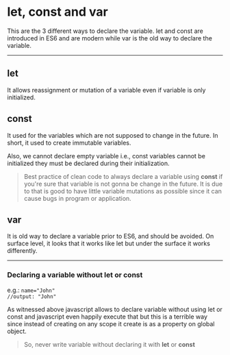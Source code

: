 # let, const and var

This are the 3 different ways to declare the variable. let and const are introduced in ES6 and are modern while var is the old way to declare the variable.

---
## let

It allows reassignment or mutation of a variable even if variable is only initialized.

## const

It used for the variables which are not supposed to change in the future. In short, it used to create immutable variables.

Also, we cannot declare empty variable i.e., const variables cannot be initialized they must be declared during their initialization.

> Best practice of clean code to always declare a variable using **const** if you're sure that variable is not gonna be change in the future. It is due to that is good to have little variable mutations as possible since it can cause bugs in program or application.

## var

It is old way to declare a variable prior to ES6, and should be avoided. On surface level, it looks that it works like let but under the surface it works differently.

---

### Declaring a variable without let or const

e.g.: <code>name="John"<br>//output: "John"</code>

As witnessed above javascript allows to declare variable without using let or const and javascript even happily execute that but this is a terrible way since instead of creating on any scope it create is as a property on global object.

> So, never write variable without declaring it with **let** or **const**
